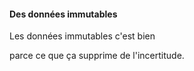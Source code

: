 #### Des données immutables

Les données immutables c'est bien

parce ce que ça supprime de l'incertitude.
